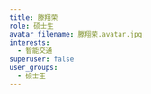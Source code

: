 ```yaml
---
title: 滕翔荣
role: 硕士生
avatar_filename: 滕翔荣.avatar.jpg
interests:
  - 智能交通
superuser: false
user_groups:
  - 硕士生
---
```

